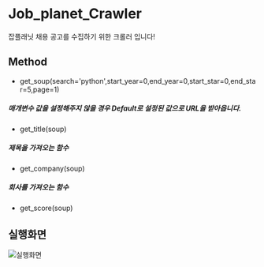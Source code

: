# Job_planet_Crawler
잡플래닛 채용 공고를 수집하기 위한 크롤러 입니다!

## Method
* get_soup(search='python',start_year=0,end_year=0,start_star=0,end_star=5,page=1)
##### 매개변수 값을 설정해주지 않을 경우 Default로 설정된 값으로 URL을 받아옵니다.
* get_title(soup)
##### 제목을 가져오는 함수
* get_company(soup)
##### 회사를 가져오는 함수
* get_score(soup)
### 

## 실행화면
![실행화면](https://user-images.githubusercontent.com/58453569/106359609-22ad0100-6357-11eb-90a3-f129ec4242f1.PNG)
